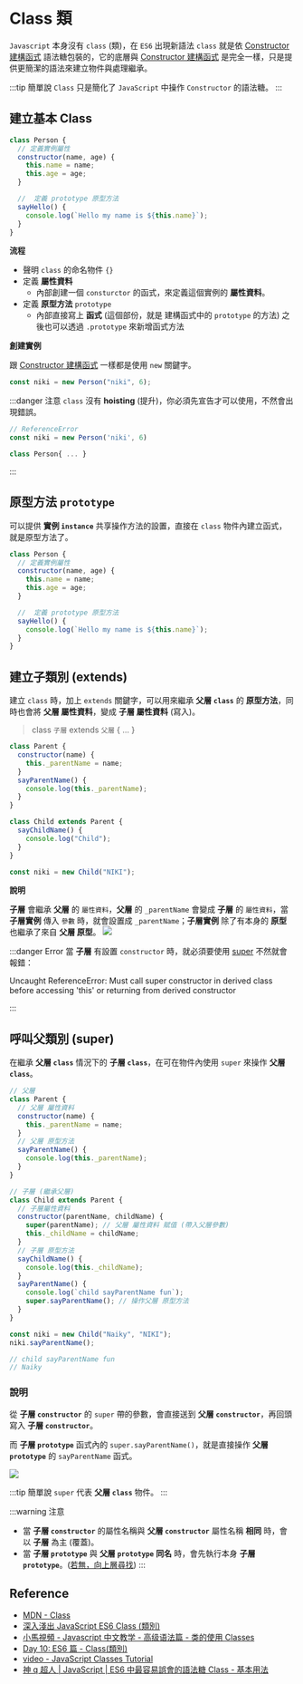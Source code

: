 # Class 類

[constructor 建構函式]: /Javascript/constructor

`Javascript` 本身沒有 `class` (類)，在 `ES6` 出現新語法 `class` 就是依 [Constructor 建構函式] 語法糖包裝的，它的底層與 [Constructor 建構函式] 是完全一樣，只是提供更簡潔的語法來建立物件與處理繼承。

:::tip 簡單說
`Class` 只是簡化了 `JavaScript` 中操作 `Constructor` 的語法糖。
:::

## 建立基本 Class

```js {3-6,9-11}
class Person {
  // 定義實例屬性
  constructor(name, age) {
    this.name = name;
    this.age = age;
  }

  //  定義 prototype 原型方法
  sayHello() {
    console.log(`Hello my name is ${this.name}`);
  }
}
```

**流程**

- 聲明 `class` 的命名物件 `{}`
- 定義 **屬性資料**
  - 內部創建一個 `consturctor` 的函式，來定義這個實例的 **屬性資料**。
- 定義 **原型方法** `prototype`
  - 內部直接寫上 **函式** (這個部份，就是 建構函式中的 `prototype` 的方法)
    之後也可以透過 `.prototype` 來新增函式方法

**創建實例**

跟 [Constructor 建構函式] 一樣都是使用 `new` 關鍵字。

```js
const niki = new Person("niki", 6);
```

:::danger 注意
`class` 沒有 **hoisting** (提升)，你必須先宣告才可以使用，不然會出現錯誤。

```js
// ReferenceError
const niki = new Person('niki', 6)

class Person{ ... }
```

:::

## 原型方法 `prototype`

可以提供 **實例 `instance`** 共享操作方法的設置，直接在 `class` 物件內建立函式，就是原型方法了。

```js {9-11}
class Person {
  // 定義實例屬性
  constructor(name, age) {
    this.name = name;
    this.age = age;
  }

  //  定義 prototype 原型方法
  sayHello() {
    console.log(`Hello my name is ${this.name}`);
  }
}
```

## 建立子類別 (extends)

建立 `class` 時，加上 `extends` 關鍵字，可以用來繼承 **父層 `class`** 的 **原型方法**，同時也會將 **父層 屬性資料**，變成 **子層 屬性資料** (寫入)。

> class `子層` extends `父層` { ... }

```js {10}
class Parent {
  constructor(name) {
    this._parentName = name;
  }
  sayParentName() {
    console.log(this._parentName);
  }
}

class Child extends Parent {
  sayChildName() {
    console.log("Child");
  }
}

const niki = new Child("NIKI");
```

**說明**

**子層** 會繼承 **父層** 的 `屬性資料`，**父層** 的 `_parentName` 會變成 **子層** 的 `屬性資料`，當 **子層實例** 傳入 `參數` 時，就會設置成 `_parentName`；**子層實例** 除了有本身的 **原型** 也繼承了來自 **父層 原型**。
![](/Javascript/img/class-extends.png)

:::danger Error
當 **子層** 有設置 `constructor` 時，就必須要使用 [super](/Javascript/class.html#呼叫父類別-super) 不然就會報錯：

Uncaught ReferenceError: Must call super constructor in derived class before accessing 'this' or returning from derived constructor

:::

## 呼叫父類別 (super)

在繼承 **父層 `class`** 情況下的 **子層 `class`**，在可在物件內使用 `super` 來操作 **父層 `class`**。

```js {17,26}
// 父層
class Parent {
  // 父層 屬性資料
  constructor(name) {
    this._parentName = name;
  }
  // 父層 原型方法
  sayParentName() {
    console.log(this._parentName);
  }
}

// 子層 (繼承父層)
class Child extends Parent {
  // 子層屬性資料
  constructor(parentName, childName) {
    super(parentName); // 父層 屬性資料 賦值 (帶入父層參數)
    this._childName = childName;
  }
  // 子層 原型方法
  sayChildName() {
    console.log(this._childName);
  }
  sayParentName() {
    console.log(`child sayParentName fun`);
    super.sayParentName(); // 操作父層 原型方法
  }
}
```

```js
const niki = new Child("Naiky", "NIKI");
niki.sayParentName();

// child sayParentName fun
// Naiky
```

### 說明

從 **子層 `constructor`** 的 `super` 帶的參數，會直接送到 **父層 `constructor`**，再回頭寫入 **子層 `constructor`**。

而 **子層 `prototype`** 函式內的 `super.sayParentName()`，就是直接操作 **父層 `prototype`** 的 `sayParentName` 函式。

![](/Javascript/img/class-extends-super.png)

:::tip 簡單說
`super` 代表 **父層 `class`** 物件。
:::

:::warning 注意

- 當 **子層 `constructor`** 的屬性名稱與 **父層 `constructor`** 屬性名稱 **相同** 時，會以 **子層** 為主 (覆蓋)。
- 當 **子層 `prototype`** 與 **父層 `prototype`** **同名** 時，會先執行本身 **子層 `prototype`**。([若無，向上層尋找](/Javascript/prototype.html#prototype-原型觀念))
  :::

## Reference

- [MDN - Class](https://developer.mozilla.org/zh-TW/docs/Web/JavaScript/Reference/Classes)
- [深入淺出 JavaScript ES6 Class (類別)](https://shubo.io/javascript-class/)
- [小馬視頻 - Javascript 中文教学 - 高级语法篇 - 类的使用 Classes](https://www.youtube.com/watch?v=Nq6LXzUmNnw)
- [Day 10: ES6 篇 - Class(類別)](https://ithelp.ithome.com.tw/articles/10185583)
- [video - JavaScript Classes Tutorial](https://www.youtube.com/watch?v=2ZphE5HcQPQ&ab_channel=freeCodeCamp.org)
- [神 q 超人 | JavaScript | ES6 中最容易誤會的語法糖 Class - 基本用法](https://medium.com/enjoy-life-enjoy-coding/javascript-es6-%E4%B8%AD%E6%9C%80%E5%AE%B9%E6%98%93%E8%AA%A4%E6%9C%83%E7%9A%84%E8%AA%9E%E6%B3%95%E7%B3%96-class-%E5%9F%BA%E6%9C%AC%E7%94%A8%E6%B3%95-23e4a4a5e8ed)
